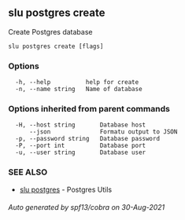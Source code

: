 ## slu postgres create

Create Postgres database

```
slu postgres create [flags]
```

### Options

```
  -h, --help          help for create
  -n, --name string   Name of database
```

### Options inherited from parent commands

```
  -H, --host string       Database host
      --json              Formatu output to JSON
  -p, --password string   Database password
  -P, --port int          Database port
  -u, --user string       Database user
```

### SEE ALSO

* [slu postgres](slu_postgres.md)	 - Postgres Utils

###### Auto generated by spf13/cobra on 30-Aug-2021
